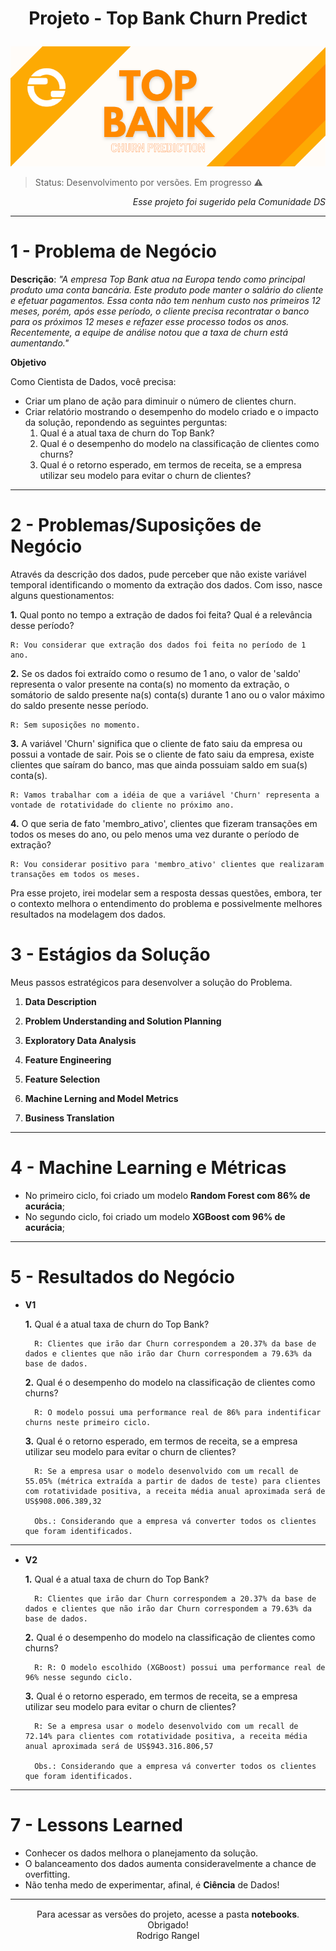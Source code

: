 <h1><p align= "center"><b>Projeto  - Top Bank Churn Predict</b></p></h1>

<p align= "center">
<a href="https://www.kaggle.com/datasets/adammaus/predicting-churn-for-bank-customers"><img src= "img/Top%20Bank%20logo.png" alt= "top bank churn predict logo"></a>
</p>

> Status: Desenvolvimento por versões. Em progresso ⚠️

<p align="right"><i> Esse projeto foi sugerido pela Comunidade DS</i></p>
<hr> 
<div style= "margin: 15px;"></div>

# 1 - Problema de Negócio

**Descrição**: *"A empresa Top Bank atua na Europa tendo como principal produto uma conta bancária. Este produto pode manter o salário do cliente e efetuar pagamentos. Essa conta não tem nenhum custo nos primeiros 12 meses, porém, após esse período, o cliente precisa recontratar o banco para os próximos 12 meses e refazer esse processo todos os anos. Recentemente, a equipe de análise notou que a taxa de churn está aumentando."*

**Objetivo**

Como Cientista de Dados, você precisa: 
- Criar um plano de ação para diminuir o número de clientes churn.
- Criar relatório mostrando o desempenho do modelo criado e o impacto da solução, repondendo as seguintes perguntas:
    1. Qual é a atual taxa de churn do Top Bank?
    2. Qual é o desempenho do modelo na classificação de clientes como churns?
    3. Qual é o retorno esperado, em termos de receita, se a empresa utilizar seu modelo para evitar o churn de clientes?
<hr> 
<div style= "margin: 15px;"></div>

# 2 - Problemas/Suposições de Negócio

Através da descrição dos dados, pude perceber que não existe variável temporal identificando o momento da extração dos dados. Com isso, nasce alguns questionamentos:

**1.** Qual ponto no tempo a extração de dados foi feita? Qual é a relevância desse período?
	
	R: Vou considerar que extração dos dados foi feita no período de 1 ano.

**2.** Se os dados foi extraído como o resumo de 1 ano, o valor de 'saldo' representa o valor presente na conta(s) no momento da extração, o somátorio de saldo presente na(s) conta(s) durante 1 ano ou o valor máximo do saldo presente nesse período.
	
	R: Sem suposições no momento. 

**3.** A variável 'Churn' significa que o cliente de fato saiu da empresa ou possui a vontade de sair. Pois se o cliente de fato saiu da empresa, existe clientes que saíram do banco, mas que ainda possuiam saldo em sua(s) conta(s).

	R: Vamos trabalhar com a idéia de que a variável 'Churn' representa a vontade de rotatividade do cliente no próximo ano.

**4.** O que seria de fato 'membro_ativo', clientes que fizeram transações em todos os meses do ano, ou pelo menos uma vez durante o período de extração?

	R: Vou considerar positivo para 'membro_ativo' clientes que realizaram transações em todos os meses.

Pra esse projeto, irei modelar sem a resposta dessas questões, embora, ter o contexto melhora o entendimento do problema e possivelmente melhores resultados na modelagem dos dados.


# 3 - Estágios da Solução

Meus passos estratégicos para desenvolver a solução do Problema.

1) **Data Description**

2) **Problem Understanding and Solution Planning**

3) **Exploratory Data Analysis**

4) **Feature Engineering**

5) **Feature Selection**

6) **Machine Lerning and Model Metrics**

7) **Business Translation**

<hr> 
<div style= "margin: 15px;"></div>

# 4 - Machine Learning e Métricas

- No primeiro ciclo, foi criado um modelo **Random Forest com 86% de acurácia**;
- No segundo ciclo, foi criado um modelo **XGBoost com 96% de acurácia**;

<hr> 
<div style= "margin: 15px;"></div>

# 5 - Resultados do Negócio

- **V1**

	**1.** Qual é a atual taxa de churn do Top Bank?
    	
		R: Clientes que irão dar Churn correspondem a 20.37% da base de dados e clientes que não irão dar Churn correspondem a 79.63% da base de dados.
	**2.** Qual é o desempenho do modelo na classificação de clientes como churns?
    	
		R: O modelo possui uma performance real de 86% para indentificar churns neste primeiro ciclo.
	**3.** Qual é o retorno esperado, em termos de receita, se a empresa utilizar seu modelo para evitar o churn de clientes?
    	
		R: Se a empresa usar o modelo desenvolvido com um recall de 55.05% (métrica extraída a partir de dados de teste) para clientes com rotatividade positiva, a receita média anual aproximada será de US$908.006.389,32 

		Obs.: Considerando que a empresa vá converter todos os clientes que foram identificados.
        
<hr> 
<div style= "margin: 15px;"></div>

- **V2**

	**1.** Qual é a atual taxa de churn do Top Bank?
    	
		R: Clientes que irão dar Churn correspondem a 20.37% da base de dados e clientes que não irão dar Churn correspondem a 79.63% da base de dados.
	**2.** Qual é o desempenho do modelo na classificação de clientes como churns?
    	
		R: R: O modelo escolhido (XGBoost) possui uma performance real de 96% nesse segundo ciclo.
	**3.** Qual é o retorno esperado, em termos de receita, se a empresa utilizar seu modelo para evitar o churn de clientes?
    	
		R: Se a empresa usar o modelo desenvolvido com um recall de 72.14% para clientes com rotatividade positiva, a receita média anual aproximada será de US$943.316.806,57

		Obs.: Considerando que a empresa vá converter todos os clientes que foram identificados.
<hr> 
<div style= "margin: 15px;"></div>

# 7 - Lessons Learned

- Conhecer os dados melhora o planejamento da solução.
- O balanceamento dos dados aumenta consideravelmente a chance de overfitting.
- Não tenha medo de experimentar, afinal, é **Ciência** de Dados!

<hr> 
<div style= "margin: 15px;"></div>

<center>Para acessar as versões do projeto, acesse a pasta <b>notebooks</b>.</center>
<center>Obrigado!</center>
<center>Rodrigo Rangel</center>
